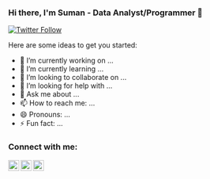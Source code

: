 ### Hi there, I'm Suman - Data Analyst/Programmer 👋

[![Twitter Follow](https://img.shields.io/twitter/follow/sumanrajsharma?color=1DA1F2&logo=twitter&style=for-the-badge)](https://twitter.com/intent/follow?original_referer=https%3A%2F%2Fgithub.com%2sumanrajsharma&screen_name=sumanrajsharma)

Here are some ideas to get you started:

- 🔭 I’m currently working on ...
- 🌱 I’m currently learning ...
- 👯 I’m looking to collaborate on ...
- 🤔 I’m looking for help with ...
- 💬 Ask me about ...
- 📫 How to reach me: ...
- 😄 Pronouns: ...
- ⚡ Fun fact: ...

### Connect with me:

[<img align="left" alt="sumanrajsharma | Twitter" width="22px" src="https://cdn.jsdelivr.net/npm/simple-icons@v3/icons/twitter.svg" />][twitter]
[<img align="left" alt="sumanrajsharma | LinkedIn" width="22px" src="https://cdn.jsdelivr.net/npm/simple-icons@v3/icons/linkedin.svg" />][linkedin]
[<img align="left" alt="sumanrajsharma | Instagram" width="22px" src="https://cdn.jsdelivr.net/npm/simple-icons@v3/icons/instagram.svg" />][instagram]



[twitter]: https://twitter.com/sumanrajsharma
[instagram]: https://instagram.com/sumanrajsharma
[linkedin]: https://linkedin.com/in/sumanrajsharma
